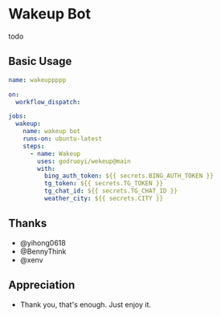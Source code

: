 # Wakeup Bot 

todo

## Basic Usage

```yaml
name: wakeuppppp

on:
  workflow_dispatch:

jobs:
  wakeup:
    name: wakeup bot
    runs-on: ubuntu-latest
    steps:
      - name: Wakeup
        uses: godruoyi/wekeup@main
        with:
          bing_auth_token: ${{ secrets.BING_AUTH_TOKEN }}
          tg_token: ${{ secrets.TG_TOKEN }}
          tg_chat_id: ${{ secrets.TG_CHAT_ID }}
          weather_city: ${{ secrets.CITY }}
```

## Thanks

- @yihong0618
- @BennyThink
- @xenv


## Appreciation

- Thank you, that's enough. Just enjoy it.
